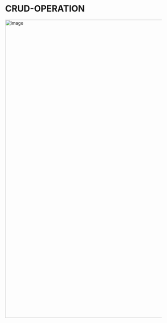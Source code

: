 # CRUD-OPERATION
<img width="960" alt="image" src="https://github.com/thisIsVishalDixit/CRUD-OPERATION/assets/131336590/5edf5058-9882-4ada-b8da-c7cbaabd0ee3">
